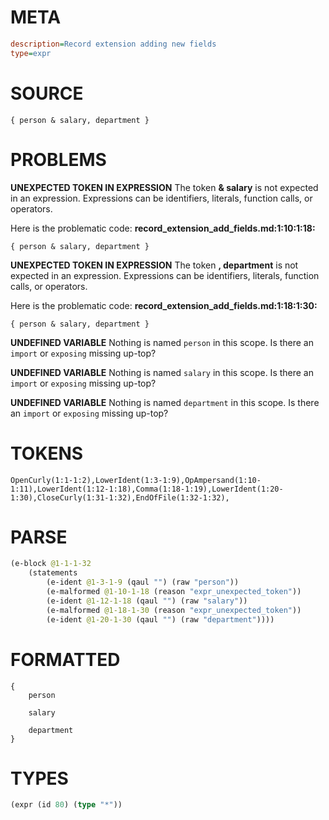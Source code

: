 # META
~~~ini
description=Record extension adding new fields
type=expr
~~~
# SOURCE
~~~roc
{ person & salary, department }
~~~
# PROBLEMS
**UNEXPECTED TOKEN IN EXPRESSION**
The token **& salary** is not expected in an expression.
Expressions can be identifiers, literals, function calls, or operators.

Here is the problematic code:
**record_extension_add_fields.md:1:10:1:18:**
```roc
{ person & salary, department }
```


**UNEXPECTED TOKEN IN EXPRESSION**
The token **, department** is not expected in an expression.
Expressions can be identifiers, literals, function calls, or operators.

Here is the problematic code:
**record_extension_add_fields.md:1:18:1:30:**
```roc
{ person & salary, department }
```


**UNDEFINED VARIABLE**
Nothing is named `person` in this scope.
Is there an `import` or `exposing` missing up-top?

**UNDEFINED VARIABLE**
Nothing is named `salary` in this scope.
Is there an `import` or `exposing` missing up-top?

**UNDEFINED VARIABLE**
Nothing is named `department` in this scope.
Is there an `import` or `exposing` missing up-top?

# TOKENS
~~~zig
OpenCurly(1:1-1:2),LowerIdent(1:3-1:9),OpAmpersand(1:10-1:11),LowerIdent(1:12-1:18),Comma(1:18-1:19),LowerIdent(1:20-1:30),CloseCurly(1:31-1:32),EndOfFile(1:32-1:32),
~~~
# PARSE
~~~clojure
(e-block @1-1-1-32
	(statements
		(e-ident @1-3-1-9 (qaul "") (raw "person"))
		(e-malformed @1-10-1-18 (reason "expr_unexpected_token"))
		(e-ident @1-12-1-18 (qaul "") (raw "salary"))
		(e-malformed @1-18-1-30 (reason "expr_unexpected_token"))
		(e-ident @1-20-1-30 (qaul "") (raw "department"))))
~~~
# FORMATTED
~~~roc
{
	person
	
	salary
	
	department
}
~~~
# TYPES
~~~clojure
(expr (id 80) (type "*"))
~~~